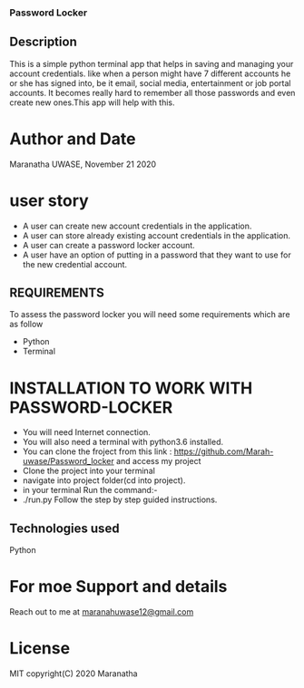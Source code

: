 ### Password Locker
## Description
 This is a simple python terminal app that helps in saving and managing your account credentials.
 like when a person might have 7 different accounts he or she has signed into, be it email, social media, entertainment or job portal accounts. It becomes really hard to remember all those passwords and even create new ones.This app will help with this.

# Author and Date
Maranatha UWASE,
November 21 2020

# user story
* A user can create new account credentials in the application.
* A user can store already existing account credentials in the application.
* A user can create a password locker account.
* A user have an option of putting in a password that they want to use for the new credential account.

## REQUIREMENTS
To assess the password locker you will need some requirements which are as follow

* Python
* Terminal

# INSTALLATION TO WORK WITH PASSWORD-LOCKER

* You will need Internet connection.
* You will also need a terminal with python3.6 installed.
* You can clone the froject from this link : https://github.com/Marah-uwase/Password_locker 
  and access my project
* Clone the project into your terminal
* navigate into project folder(cd into project).
* in your terminal Run the command:-
* ./run.py
Follow the step by step guided instructions.

## Technologies used
Python

# For moe Support and  details
Reach out to me at maranahuwase12@gmail.com

# License
MIT copyright(C) 2020 Maranatha